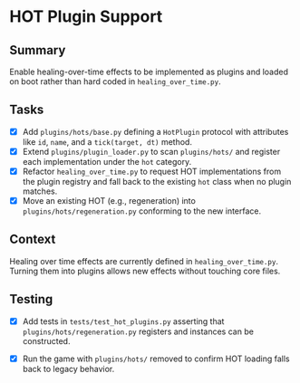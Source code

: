 # HOT Plugin Support

## Summary
Enable healing-over-time effects to be implemented as plugins and loaded on boot rather than hard coded in `healing_over_time.py`.

## Tasks
- [x] Add `plugins/hots/base.py` defining a `HotPlugin` protocol with attributes like `id`, `name`, and a `tick(target, dt)` method.
- [x] Extend `plugins/plugin_loader.py` to scan `plugins/hots/` and register each implementation under the `hot` category.
- [x] Refactor `healing_over_time.py` to request HOT implementations from the plugin registry and fall back to the existing `hot` class when no plugin matches.
- [x] Move an existing HOT (e.g., regeneration) into `plugins/hots/regeneration.py` conforming to the new interface.

## Context
Healing over time effects are currently defined in `healing_over_time.py`. Turning them into plugins allows new effects without touching core files.

## Testing
- [x] Add tests in `tests/test_hot_plugins.py` asserting that `plugins/hots/regeneration.py` registers and instances can be constructed.
- [x] Run the game with `plugins/hots/` removed to confirm HOT loading falls back to legacy behavior.


